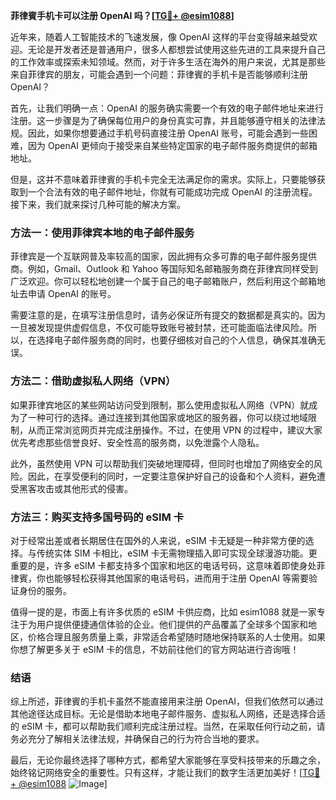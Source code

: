 **菲律賓手机卡可以注册 OpenAI 吗？[[TG💪+ @esim1088](https://t.me/s/esim1088)]**

近年来，随着人工智能技术的飞速发展，像 OpenAI 这样的平台变得越来越受欢迎。无论是开发者还是普通用户，很多人都想尝试使用这些先进的工具来提升自己的工作效率或探索未知领域。然而，对于许多生活在海外的用户来说，尤其是那些来自菲律宾的朋友，可能会遇到一个问题：菲律賓的手机卡是否能够顺利注册 OpenAI？

首先，让我们明确一点：OpenAI 的服务确实需要一个有效的电子邮件地址来进行注册。这一步骤是为了确保每位用户的身份真实可靠，并且能够遵守相关的法律法规。因此，如果你想要通过手机号码直接注册 OpenAI 账号，可能会遇到一些困难，因为 OpenAI 更倾向于接受来自某些特定国家的电子邮件服务商提供的邮箱地址。

但是，这并不意味着菲律賓的手机卡完全无法满足你的需求。实际上，只要能够获取到一个合法有效的电子邮件地址，你就有可能成功完成 OpenAI 的注册流程。接下来，我们就来探讨几种可能的解决方案。

### 方法一：使用菲律宾本地的电子邮件服务

菲律宾是一个互联网普及率较高的国家，因此拥有众多可靠的电子邮件服务提供商。例如，Gmail、Outlook 和 Yahoo 等国际知名邮箱服务商在菲律宾同样受到广泛欢迎。你可以轻松地创建一个属于自己的电子邮箱账户，然后利用这个邮箱地址去申请 OpenAI 的账号。

需要注意的是，在填写注册信息时，请务必保证所有提交的数据都是真实的。因为一旦被发现提供虚假信息，不仅可能导致账号被封禁，还可能面临法律风险。所以，在选择电子邮件服务商的同时，也要仔细核对自己的个人信息，确保其准确无误。

### 方法二：借助虚拟私人网络（VPN）

如果菲律宾地区的某些网站访问受到限制，那么使用虚拟私人网络（VPN）就成为了一种可行的选择。通过连接到其他国家或地区的服务器，你可以绕过地域限制，从而正常浏览网页并完成注册操作。不过，在使用 VPN 的过程中，建议大家优先考虑那些信誉良好、安全性高的服务商，以免泄露个人隐私。

此外，虽然使用 VPN 可以帮助我们突破地理障碍，但同时也增加了网络安全的风险。因此，在享受便利的同时，一定要注意保护好自己的设备和个人资料，避免遭受黑客攻击或其他形式的侵害。

### 方法三：购买支持多国号码的 eSIM 卡

对于经常出差或者长期居住在国外的人来说，eSIM 卡无疑是一种非常方便的选择。与传统实体 SIM 卡相比，eSIM 卡无需物理插入即可实现全球漫游功能。更重要的是，许多 eSIM 卡都支持多个国家和地区的电话号码，这意味着即使身处菲律賓，你也能够轻松获得其他国家的电话号码，进而用于注册 OpenAI 等需要验证身份的服务。

值得一提的是，市面上有许多优质的 eSIM 卡供应商，比如 esim1088 就是一家专注于为用户提供便捷通信体验的企业。他们提供的产品覆盖了全球多个国家和地区，价格合理且服务质量上乘，非常适合希望随时随地保持联系的人士使用。如果你想了解更多关于 eSIM 卡的信息，不妨前往他们的官方网站进行咨询哦！

### 结语

综上所述，菲律賓的手机卡虽然不能直接用来注册 OpenAI，但我们依然可以通过其他途径达成目标。无论是借助本地电子邮件服务、虚拟私人网络，还是选择合适的 eSIM 卡，都可以帮助我们顺利完成注册过程。当然，在采取任何行动之前，请务必充分了解相关法律法规，并确保自己的行为符合当地的要求。

最后，无论你最终选择了哪种方式，都希望大家能够在享受科技带来的乐趣之余，始终铭记网络安全的重要性。只有这样，才能让我们的数字生活更加美好！[[TG💪+ @esim1088](https://t.me/s/esim1088) ![Image](https://i.postimg.cc/4NQfJmqS/Snipaste-2025-05-13-00-14-12.png)]